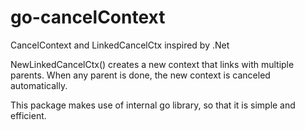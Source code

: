 # go-cancelContext
CancelContext and LinkedCancelCtx inspired by .Net

NewLinkedCancelCtx() creates a new context that links with multiple parents.
When any parent is done, the new context is canceled automatically.

This package makes use of internal go library, so that it is simple and efficient.